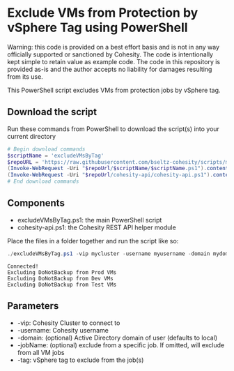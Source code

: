# Exclude VMs from Protection by vSphere Tag using PowerShell

Warning: this code is provided on a best effort basis and is not in any way officially supported or sanctioned by Cohesity. The code is intentionally kept simple to retain value as example code. The code in this repository is provided as-is and the author accepts no liability for damages resulting from its use.

This PowerShell script excludes VMs from protection jobs by vSphere tag.

## Download the script

Run these commands from PowerShell to download the script(s) into your current directory

```powershell
# Begin download commands
$scriptName = 'excludeVMsByTag'
$repoURL = 'https://raw.githubusercontent.com/bseltz-cohesity/scripts/master/powershell'
(Invoke-WebRequest -Uri "$repoUrl/$scriptName/$scriptName.ps1").content | Out-File "$scriptName.ps1"; (Get-Content "$scriptName.ps1") | Set-Content "$scriptName.ps1"
(Invoke-WebRequest -Uri "$repoUrl/cohesity-api/cohesity-api.ps1").content | Out-File cohesity-api.ps1; (Get-Content cohesity-api.ps1) | Set-Content cohesity-api.ps1
# End download commands
```

## Components

* excludeVMsByTag.ps1: the main PowerShell script
* cohesity-api.ps1: the Cohesity REST API helper module

Place the files in a folder together and run the script like so:

```powershell
./excludeVMsByTag.ps1 -vip mycluster -username myusername -domain mydomain.net -tag 'DoNotBackup' -vCenterName myvcenter.mydomain.net
```

```text
Connected!
Excluding DoNotBackup from Prod VMs
Excluding DoNotBackup from Dev VMs
Excluding DoNotBackup from Test VMs
```

## Parameters

* -vip: Cohesity Cluster to connect to
* -username: Cohesity username
* -domain: (optional) Active Directory domain of user (defaults to local)
* -jobName: (optional) exclude from a specific job. If omitted, will exclude from all VM jobs
* -tag: vSphere tag to exclude from the job(s)
